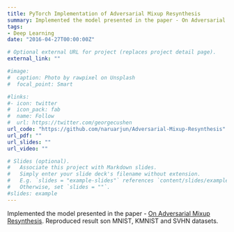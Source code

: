 ```yaml
---
title: PyTorch Implementation of Adversarial Mixup Resynthesis 
summary: Implemented the model presented in the paper - On Adversarial Mixup Resynthesis. Reproduced results on MNIST, KMNIST and SVHN datasets.
tags:
- Deep Learning
date: "2016-04-27T00:00:00Z"

# Optional external URL for project (replaces project detail page).
external_link: ""

#image:
#  caption: Photo by rawpixel on Unsplash
#  focal_point: Smart

#links:
#- icon: twitter
#  icon_pack: fab
#  name: Follow
#  url: https://twitter.com/georgecushen
url_code: "https://github.com/naruarjun/Adversarial-Mixup-Resynthesis"
url_pdf: ""
url_slides: ""
url_video: ""

# Slides (optional).
#   Associate this project with Markdown slides.
#   Simply enter your slide deck's filename without extension.
#   E.g. `slides = "example-slides"` references `content/slides/example-slides.md`.
#   Otherwise, set `slides = ""`.
#slides: example
---
```

Implemented the model presented in the paper - <a href="https://arxiv.org/abs/1903.02709">On Adversarial Mixup Resynthesis</a>.  Reproduced result son MNIST, KMNIST and SVHN datasets.

